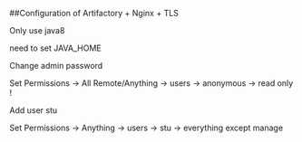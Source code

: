 ##Configuration of Artifactory + Nginx + TLS

Only use java8

need to set JAVA_HOME

Change admin password

Set Permissions -> All Remote/Anything -> users -> anonymous -> read only !

Add user stu

Set Permissions -> Anything -> users -> stu -> everything except manage 
